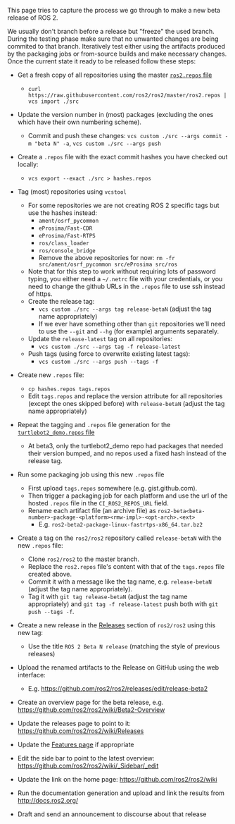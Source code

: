 This page tries to capture the process we go through to make a new beta release of ROS 2.

We usually don't branch before a release but "freeze" the used branch.
During the testing phase make sure that no unwanted changes are being commited to that branch.
Iteratively test either using the artifacts produced by the packaging jobs or from-source builds and make necessary changes.
Once the current state it ready to be released follow these steps:

- Get a fresh copy of all repositories using the master [`ros2.repos` file](https://raw.githubusercontent.com/ros2/ros2/master/ros2.repos)
  - `curl https://raw.githubusercontent.com/ros2/ros2/master/ros2.repos | vcs import ./src`

- Update the version number in (most) packages (excluding the ones which have their own numbering scheme).
  - Commit and push these changes: `vcs custom ./src --args commit -m "beta N" -a`, `vcs custom ./src --args push`


- Create a `.repos` file with the exact commit hashes you have checked out locally:
  - `vcs export --exact ./src > hashes.repos`

- Tag (most) repositories using `vcstool`
  - For some repositories we are not creating ROS 2 specific tags but use the hashes instead:
    - `ament/osrf_pycommon`
    - `eProsima/Fast-CDR`
    - `eProsima/Fast-RTPS`
    - `ros/class_loader`
    - `ros/console_bridge`
    - Remove the above repositories for now: `rm -fr src/ament/osrf_pycommon src/eProsima src/ros`
  - Note that for this step to work without requiring lots of password typing, you either need a `~/.netrc` file with your credentials, or you need to change the github URLs in the `.repos` file to use ssh instead of https.
  - Create the release tag:
    - `vcs custom ./src --args tag release-betaN` (adjust the tag name appropriately)
    - If we ever have something other than `git` repositories we'll need to use the `--git` and `--hg` (for example) arguments separately.
  - Update the `release-latest` tag on all repositories:
    - `vcs custom ./src --args tag -f release-latest`
  - Push tags (using force to overwrite existing latest tags):
    - `vcs custom ./src --args push --tags -f`

- Create new `.repos` file:
  - `cp hashes.repos tags.repos`
  - Edit `tags.repos` and replace the version attribute for all repositories (except the ones skipped before) with `release-betaN` (adjust the tag name appropriately)

- Repeat the tagging and `.repos` file generation for the [`turtlebot2_demo.repos` file](https://github.com/ros2/turtlebot2_demo/blob/release-latest/turtlebot2_demo.repos)
  - At beta3, only the turtlebot2_demo repo had packages that needed their version bumped, and no repos used a fixed hash instead of the release tag.

- Run some packaging job using this new `.repos` file
  - First upload `tags.repos` somewhere (e.g. gist.github.com).
  - Then trigger a packaging job for each platform and use the url of the hosted `.repos` file in the `CI_ROS2_REPOS_URL` field.
  - Rename each artifact file (an archive file) as `ros2-beta<beta-number>-package-<platform><rmw-impl>-<opt-arch>.<ext>`
    - E.g. `ros2-beta2-package-linux-fastrtps-x86_64.tar.bz2`

- Create a tag on the `ros2/ros2` repository called `release-betaN` with the new `.repos` file:
  - Clone `ros2/ros2` to the master branch.
  - Replace the `ros2.repos` file's content with that of the `tags.repos` file created above.
  - Commit it with a message like the tag name, e.g. `release-betaN` (adjust the tag name appropriately).
  - Tag it with `git tag release-betaN` (adjust the tag name appropriately) and `git tag -f release-latest` push both with `git push --tags -f`.

- Create a new release in the [Releases](https://github.com/ros2/ros2/releases) section of `ros2/ros2` using this new tag:
  - Use the title `ROS 2 Beta N release` (matching the style of previous releases)
- Upload the renamed artifacts to the Release on GitHub using the web interface:
  - E.g. https://github.com/ros2/ros2/releases/edit/release-beta2
- Create an overview page for the beta release, e.g. https://github.com/ros2/ros2/wiki/Beta2-Overview
- Update the releases page to point to it: https://github.com/ros2/ros2/wiki/Releases
- Update the [Features page](https://github.com/ros2/ros2/wiki/Features) if appropriate
- Edit the side bar to point to the latest overview: https://github.com/ros2/ros2/wiki/_Sidebar/_edit
- Update the link on the home page: https://github.com/ros2/ros2/wiki
- Run the documentation generation and upload and link the results from http://docs.ros2.org/
- Draft and send an announcement to discourse about that release
